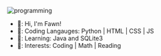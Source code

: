 ![programming](https://user-images.githubusercontent.com/117617224/205458132-5f17b709-9be5-4433-be2d-1753877b7941.jpg)

- 💠: Hi, I'm Fawn!
- 💠: Coding Langauges: Python | HTML | CSS | JS
- 💠: Learning: Java and SQLite3
- 💠: Interests: Coding | Math | Reading



<!---
Fawn-27/Fawn-27 is a ✨ special ✨ repository because its `README.md` (this file) appears on your GitHub profile.
You can click the Preview link to take a look at your changes.
--->
